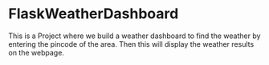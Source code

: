 # FlaskWeatherDashboard

This is a Project where we build a weather dashboard to find the weather by entering the pincode of the area. Then this will display the weather results on the webpage. 
